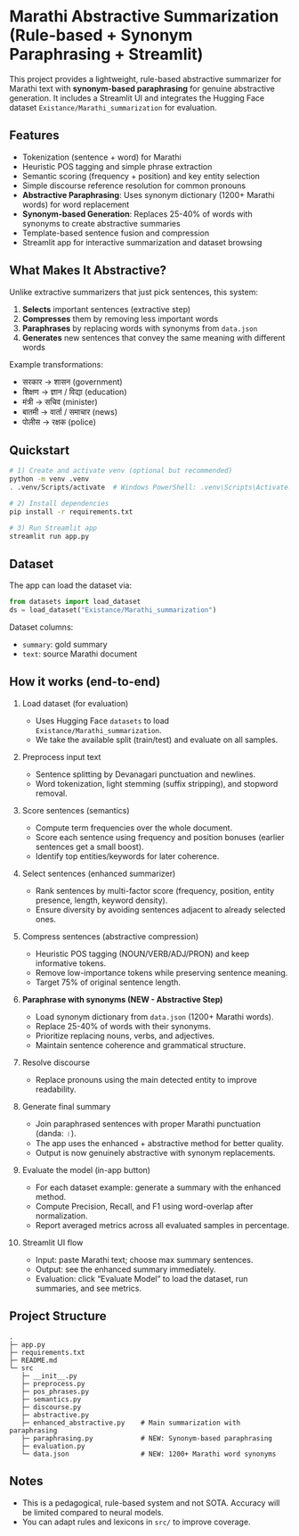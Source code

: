 # Marathi Abstractive Summarization (Rule-based + Synonym Paraphrasing + Streamlit)

This project provides a lightweight, rule-based abstractive summarizer for Marathi text with **synonym-based paraphrasing** for genuine abstractive generation. It includes a Streamlit UI and integrates the Hugging Face dataset `Existance/Marathi_summarization` for evaluation.

## Features
- Tokenization (sentence + word) for Marathi
- Heuristic POS tagging and simple phrase extraction
- Semantic scoring (frequency + position) and key entity selection
- Simple discourse reference resolution for common pronouns
- **Abstractive Paraphrasing**: Uses synonym dictionary (1200+ Marathi words) for word replacement
- **Synonym-based Generation**: Replaces 25-40% of words with synonyms to create abstractive summaries
- Template-based sentence fusion and compression
- Streamlit app for interactive summarization and dataset browsing

## What Makes It Abstractive?
Unlike extractive summarizers that just pick sentences, this system:
1. **Selects** important sentences (extractive step)
2. **Compresses** them by removing less important words
3. **Paraphrases** by replacing words with synonyms from `data.json`
4. **Generates** new sentences that convey the same meaning with different words

Example transformations:
- सरकार → शासन (government)
- शिक्षण → ज्ञान / विद्या (education)
- मंत्री → सचिव (minister)
- बातमी → वार्ता / समाचार (news)
- पोलीस → रक्षक (police)

## Quickstart

```bash
# 1) Create and activate venv (optional but recommended)
python -m venv .venv
. .venv/Scripts/activate  # Windows PowerShell: .venv\Scripts\Activate.ps1

# 2) Install dependencies
pip install -r requirements.txt

# 3) Run Streamlit app
streamlit run app.py
```

## Dataset
The app can load the dataset via:
```python
from datasets import load_dataset
ds = load_dataset("Existance/Marathi_summarization")
```
Dataset columns:
- `summary`: gold summary
- `text`: source Marathi document

## How it works (end-to-end)
1) Load dataset (for evaluation)
   - Uses Hugging Face `datasets` to load `Existance/Marathi_summarization`.
   - We take the available split (train/test) and evaluate on all samples.

2) Preprocess input text
   - Sentence splitting by Devanagari punctuation and newlines.
   - Word tokenization, light stemming (suffix stripping), and stopword removal.

3) Score sentences (semantics)
   - Compute term frequencies over the whole document.
   - Score each sentence using frequency and position bonuses (earlier sentences get a small boost).
   - Identify top entities/keywords for later coherence.

4) Select sentences (enhanced summarizer)
   - Rank sentences by multi-factor score (frequency, position, entity presence, length, keyword density).
   - Ensure diversity by avoiding sentences adjacent to already selected ones.

5) Compress sentences (abstractive compression)
   - Heuristic POS tagging (NOUN/VERB/ADJ/PRON) and keep informative tokens.
   - Remove low-importance tokens while preserving sentence meaning.
   - Target 75% of original sentence length.

6) **Paraphrase with synonyms (NEW - Abstractive Step)**
   - Load synonym dictionary from `data.json` (1200+ Marathi words).
   - Replace 25-40% of words with their synonyms.
   - Prioritize replacing nouns, verbs, and adjectives.
   - Maintain sentence coherence and grammatical structure.

7) Resolve discourse
   - Replace pronouns using the main detected entity to improve readability.

8) Generate final summary
   - Join paraphrased sentences with proper Marathi punctuation (danda: ।).
   - The app uses the enhanced + abstractive method for better quality.
   - Output is now genuinely abstractive with synonym replacements.

9) Evaluate the model (in-app button)
   - For each dataset example: generate a summary with the enhanced method.
   - Compute Precision, Recall, and F1 using word-overlap after normalization.
   - Report averaged metrics across all evaluated samples in percentage.

9) Streamlit UI flow
   - Input: paste Marathi text; choose max summary sentences.
   - Output: see the enhanced summary immediately.
   - Evaluation: click “Evaluate Model” to load the dataset, run summaries, and see metrics.

## Project Structure
```
.
├─ app.py
├─ requirements.txt
├─ README.md
└─ src
   ├─ __init__.py
   ├─ preprocess.py
   ├─ pos_phrases.py
   ├─ semantics.py
   ├─ discourse.py
   ├─ abstractive.py
   ├─ enhanced_abstractive.py    # Main summarization with paraphrasing
   ├─ paraphrasing.py            # NEW: Synonym-based paraphrasing
   ├─ evaluation.py
   └─ data.json                  # NEW: 1200+ Marathi word synonyms
```

## Notes
- This is a pedagogical, rule-based system and not SOTA. Accuracy will be limited compared to neural models.
- You can adapt rules and lexicons in `src/` to improve coverage.

